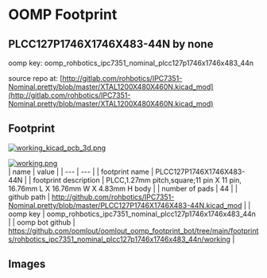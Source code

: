 # OOMP Footprint  
## PLCC127P1746X1746X483-44N  by none  
  
oomp key: oomp_rohbotics_ipc7351_nominal_plcc127p1746x1746x483_44n  
  
source repo at: [http://gitlab.com/rohbotics/IPC7351-Nominal.pretty/blob/master/XTAL1200X480X460N.kicad_mod](http://gitlab.com/rohbotics/IPC7351-Nominal.pretty/blob/master/XTAL1200X480X460N.kicad_mod)  
## Footprint  
  
[![working_kicad_pcb_3d.png](working_kicad_pcb_3d_600.png)](working_kicad_pcb_3d.png)  
  
[![working.png](working_600.png)](working.png)  
| name | value | 
| --- | --- | 
| footprint name | PLCC127P1746X1746X483-44N | 
| footprint description | PLCC,1.27mm pitch,square;11 pin X 11 pin, 16.76mm L X 16.76mm W X 4.83mm H body | 
| number of pads | 44 | 
| github path | http://github.com/rohbotics/IPC7351-Nominal.pretty/blob/master/PLCC127P1746X1746X483-44N.kicad_mod | 
| oomp key | oomp_rohbotics_ipc7351_nominal_plcc127p1746x1746x483_44n | 
| oomp bot github | https://github.com/oomlout/oomlout_oomp_footprint_bot/tree/main/footprints/rohbotics_ipc7351_nominal_plcc127p1746x1746x483_44n/working | 
## Images  
